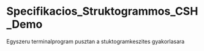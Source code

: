 # Specifikacios_Struktogrammos_CSH_Demo
 Egyszeru terminalprogram pusztan a stuktogramkeszites gyakorlasara
